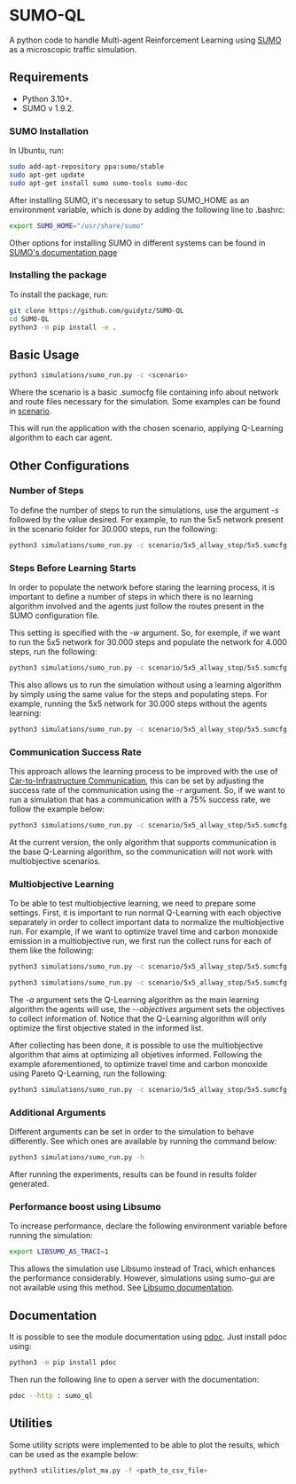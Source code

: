 # SUMO-QL

A python code to handle Multi-agent Reinforcement Learning using [SUMO](https://github.com/eclipse/sumo) as a microscopic
traffic simulation.

## Requirements

* Python 3.10+.
* SUMO v 1.9.2.

### SUMO Installation

In Ubuntu, run:

```bash
sudo add-apt-repository ppa:sumo/stable
sudo apt-get update
sudo apt-get install sumo sumo-tools sumo-doc
```

After installing SUMO, it's necessary to setup SUMO_HOME as an environment variable, which is done by adding the
following line to .bashrc:

```bash
export SUMO_HOME="/usr/share/sumo"
```

Other options for installing SUMO in different systems can be found in [SUMO's documentation page](https://sumo.dlr.de/docs)

### Installing the package

To install the package, run:
```bash
git clone https://github.com/guidytz/SUMO-QL
cd SUMO-QL
python3 -m pip install -e .
```

## Basic Usage

```bash
python3 simulations/sumo_run.py -c <scenario>
```

Where the scenario is a basic .sumocfg file containing info about network and route files necessary for the simulation. Some
examples can be found in [scenario](https://github.com/guidytz/SUMO-QL/tree/master/scenario).

This will run the application with the chosen scenario, applying Q-Learning algorithm to each car agent.

## Other Configurations

### Number of Steps

To define the number of steps to run the simulations, use the argument _-s_ followed by the value desired. For example, to run
the 5x5 network present in the scenario folder for 30.000 steps, run the following:
```bash
python3 simulations/sumo_run.py -c scenario/5x5_allway_stop/5x5.sumcfg -s 30000
```

### Steps Before Learning Starts

In order to populate the network before staring the learning process, it is important to define a number of steps in which there
is no learning algorithm involved and the agents just follow the routes present in the SUMO configuration file.

This setting is specified with the _-w_ argument. So, for exemple, if we want to run the 5x5 network for 30.000 steps and populate
the network for 4.000 steps, run the following:
```bash
python3 simulations/sumo_run.py -c scenario/5x5_allway_stop/5x5.sumcfg -s 30000 -w 4000
```

This also allows us to run the simulation without using a learning algorithm by simply using the same value for the steps and
populating steps. For example, running the 5x5 network for 30.000 steps without the agents learning:
```bash
python3 simulations/sumo_run.py -c scenario/5x5_allway_stop/5x5.sumcfg -s 30000 -w 30000
```

### Communication Success Rate

This approach allows the learning process to be improved with the use of [Car-to-Infrastructure Communication](https://peerj.com/articles/cs-428/), this can
be set by adjusting the success rate of the communication using the _-r_ argument. So, if we want to run a simulation that has
a communication with a 75% success rate, we follow the example below:
```bash
python3 simulations/sumo_run.py -c scenario/5x5_allway_stop/5x5.sumcfg -s 30000 -r 0.75
```

At the current version, the only algorithm that supports communication is the base Q-Learning algorithm, so the communication
will not work with multiobjective scenarios.

### Multiobjective Learning

To be able to test multiobjective learning, we need to prepare some settings. First, it is important to run normal Q-Learning
with each objective separately in order to collect important data to normalize the multiobjective run. For example, if we want
to optimize travel time and carbon monoxide emission in a multiobjective run, we first run the collect runs for each of them like
the following:
```bash
python3 simulations/sumo_run.py -c scenario/5x5_allway_stop/5x5.sumcfg -a QL --objectives TravelTime CO
```

```bash
python3 simulations/sumo_run.py -c scenario/5x5_allway_stop/5x5.sumcfg -a QL --objectives CO TravelTime
```

The _-a_ argument sets the Q-Learning algorithm as the main learning algorithm the agents will use, the _--objectives_ argument
sets the objectives to collect information of. Notice that the Q-Learning algorithm will only optimize the first objective stated
in the informed list.

After collecting has been done, it is possible to use the multiobjective algorithm that aims at optimizing all objetives informed.
Following the example aforementioned, to optimize travel time and carbon monoxide using Pareto Q-Learning, run the following:
```bash
python3 simulations/sumo_run.py -c scenario/5x5_allway_stop/5x5.sumcfg -a PQL --objectives TravelTime CO
```

### Additional Arguments

Different arguments can be set in order to the simulation to behave differently. See which ones are available by running
the command below:

```bash
python3 simulations/sumo_run.py -h
```

After running the experiments, results can be found in results folder generated.

### Performance boost using Libsumo
To increase performance, declare the following environment variable before running the simulation:
```bash
export LIBSUMO_AS_TRACI=1
```
This allows the simulation use Libsumo instead of Traci, which enhances the performance considerably. However, simulations using sumo-gui are not available using this method. See [Libsumo documentation](https://sumo.dlr.de/docs/Libsumo.html).

## Documentation
It is possible to see the module documentation using [pdoc](https://pdoc3.github.io/pdoc/).
Just install pdoc using:
```bash
python3 -m pip install pdoc
```

Then run the following line to open a server with the documentation:
```bash
pdoc --http : sumo_ql
```

## Utilities

Some utility scripts were implemented to be able to plot the results, which can be used as the example below:

```bash
python3 utilities/plot_ma.py -f <path_to_csv_file>
```

